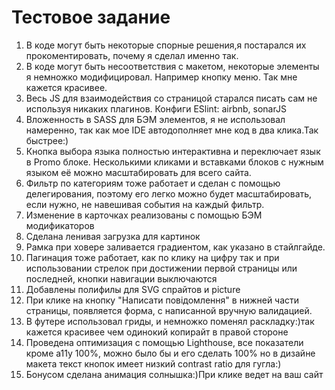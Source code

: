 <h1>Тестовое задание</h1>
<ol>
<li>В коде могут быть некоторые спорные решения,я постарался их прокоментировать, почему я сделал именно так.
</li>

<li>
В коде могут быть несоответствия с макетом, некоторые элементы я немножко модифицировал. Например кнопку меню. Так мне кажется красивее.
</li>
<li>Весь JS для взаимодействия со страницой старался писать сам не используя никаких плагинов. Конфиги ESlint: airbnb, sonarJS</li>
<li>
Вложенность в SASS для БЭМ элементов, я не использовал намеренно, так как мое IDE автодополняет мне код в два клика.Так быстрее:)
</li>
<li>
Кнопка выбора языка полностью интерактивна и переключает язык  в Promo блоке. Несколькими кликами и вставками блоков с нужным языком её можно масштабировать для всего сайта.
</li>
<li>
Фильтр по категориям тоже работает и сделан с помощью делегирования, поэтому его легко можно будет масштабировать, если нужно, не навешивая события на каждый фильтр.
</li>
<li>
Изменение в карточках реализованы с помощью БЭМ модификаторов
</li>
<li>
Сделана ленивая загрузка для картинок
</li>
<li>
Рамка при ховере заливается градиентом, как указано в стайлгайде.
</li>
<li>
Пагинация тоже работает, как по клику на цифру так и при использовании стрелок при достижении первой страницы или последней, кнопки навигации выключаются</li>
<li>Добавлены полифилы для SVG спрайтов и picture</li>
<li>
При клике на кнопку "Написати повідомлення" в нижней части страницы, появляется форма, с написанной вручную валидацией.
</li>
<li>
В футере использовал гриды, и немножко поменял раскладку:)так кажется красивее чем одинокий копирайт в правой стороне
</li>
<li>Проведена оптимизация с помощью Lighthouse, все показатели кроме a11y 100%, можно было бы и его сделать 100% но в дизайне макета текст кнопок имеет низкий contrast ratio для гугла:)</li>
<li>
Бонусом сделана анимация солнышка:)При клике ведет на ваш сайт
</li>
</ol>



